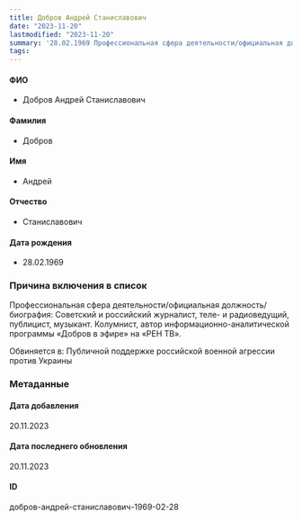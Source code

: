 ```yaml
---
title: Добров Андрей Станиславович
date: "2023-11-20"
lastmodified: "2023-11-20"
summary: '28.02.1969 Профессиональная сфера деятельности/официальная должность/биография\:.  Советский и российский журналист, теле- и радиоведущий, публицист, музыкант. Колумнист, автор информационно-аналитической программы «Добров в эфире» на «РЕН ТВ»..  .  Обвиняется в\:.  Публичной поддержке российской военной агрессии против Украины'
tags: 
---
```

<!--# pp2-->
<!--## Фигурант-->
<!--### Личные данные-->
#### ФИО
- Добров Андрей Станиславович
#### Фамилия
- Добров
#### Имя
- Андрей
#### Отчество
- Станиславович
#### Дата рождения
- 28.02.1969
### Причина включения в список
Профессиональная сфера деятельности/официальная должность/биография:
 Советский и российский журналист, теле- и радиоведущий, публицист, музыкант. Колумнист, автор информационно-аналитической программы «Добров в эфире» на «РЕН ТВ».
 
 Обвиняется в:
 Публичной поддержке российской военной агрессии против Украины
### Метаданные
#### Дата добавления
20.11.2023
#### Дата последнего обновления
20.11.2023
#### ID
добров-андрей-станиславович-1969-02-28
<!--## END;-->
